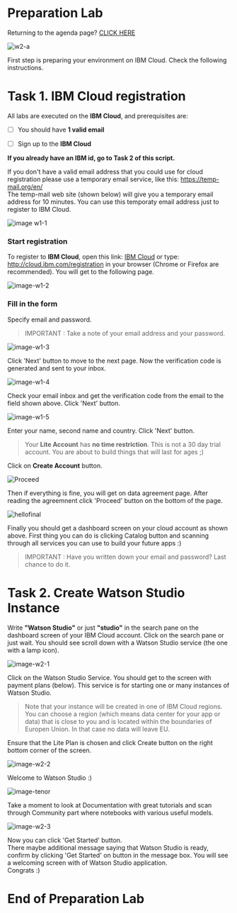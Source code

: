 # Preparation Lab    
    
  
    
Returning to the agenda page?  [CLICK HERE](../README.md)  
  
    
       

![w2-a](../images/w2-a.png)  
  
  

First step is preparing your environment on IBM Cloud. Check the following instructions.  
  
  
# Task 1. IBM Cloud registration  
  
All labs are executed on the **IBM Cloud**, and prerequisites are:  
  
- [ ] You should have **1 valid email**   
  
- [ ] Sign up to the **IBM Cloud**   
  

**If you already have an IBM id, go to Task 2 of this script.**  
  
If you don't have a valid email address that you could use for cloud registration please use a temporary email service, like this: https://temp-mail.org/en/  
The temp-mail web site (shown below) will give you a temporary email address for 10 minutes. You can use this temporaty email address just to register to IBM Cloud.   
  
![image w1-1](../images/w1-1.png)  
  
### Start registration  
To register to **IBM Cloud**, open this link: [IBM Cloud](cloud.ibm.com/registration) or type: http://cloud.ibm.com/registration in your browser (Chrome or Firefox are recommended). You will get to the following page.  
  
![image-w1-2](../images/w1-2.png)  
  
### Fill in the form  
Specify email and password.  
  
> IMPORTANT : Take a note of your email address and your password.  
  
![image-w1-3](../images/w1-3.png)  
  
Click 'Next' button to move to the next page. Now the verification code is generated and sent to your inbox. 
  
![image-w1-4](../images/w1-4.png)  
  
Check your email inbox and get the verification code from the email to the field shown above. Click 'Next' button.  
  
  
![image-w1-5](../images/w1-5.png)  
  
Enter your name, second name and country. Click 'Next' button.  
 
> Your **Lite Account** has **no time restriction**. This is not a 30 day trial account. You are about to build things that will last for ages ;)    
  
Click on **Create Account** button.  
  
![Proceed](/../images/w1-6.png)  
  
  
Then if everything is fine, you will get on data agreement page. After reading the agreemnent click 'Proceed' button on the bottom of the page.  
  
![hellofinal](/../images/w1-7.png)  
  
Finally you should get a dashboard screen on your cloud account as shown above. First thing you can do is clicking Catalog button and scanning through all services you can use to build your future apps :)   


> IMPORTANT : Have you written down your email and password? Last chance to do it.  
  

# Task 2. Create Watson Studio Instance  
  
Write **"Watson Studio"** or just **"studio"** in the search pane on the dashboard screen of your IBM Cloud account. Click on the search pane or just wait. You should see scroll down with a Watson Studio service (the one with a lamp icon).  
  
![image-w2-1](../images/w2-1.png)  
  

Click on the Watson Studio Service. You should get to the screen with payment plans (below). This service is for starting one or many instances of Watson Studio.   

  
> Note that your instance will be created in one of IBM Cloud regions. You can choose a region (which means data center for your app or data) that is close to you and is located within the boundaries of Europen Union. In that case no data will leave EU.     
    

Ensure that the Lite Plan is chosen and click Create button on the right bottom corner of the screen.     
    
  
![image-w2-2](../images/w2-2.png)  
    
Welcome to Watson Studio :)  

  
![image-tenor](../images/tenor.gif)    
    
Take a moment to look at Documentation with great tutorials and scan through Community part where notebooks with various useful models.
  
  
![image-w2-3](../images/w2-3.png)    
    
Now you can click 'Get Started' button.   
There maybe additional message saying that Watson Studio is ready, confirm by clicking 'Get Started' on button in the message box. 
You will see a welcoming screen with of Watson Studio application.  
Congrats :)  
    
  
# End of Preparation Lab